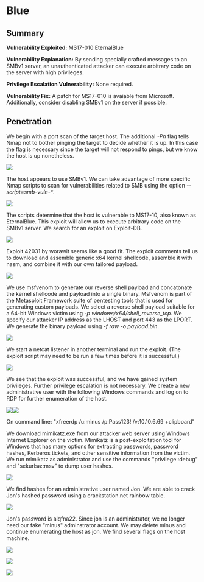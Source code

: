 # Blue

## Summary

**Vulnerability Exploited:** MS17-010 EternalBlue

**Vulnerability Explanation:** By sending specially crafted messages to an SMBv1 server, an unauthenticated attacker can execute arbitrary code on the server with high privileges.

**Privilege Escalation Vulnerability:** None required.

**Vulnerability Fix:** A patch for MS17-010 is avaiable from Microsoft. Additionally, consider disabling SMBv1 on the server if possible.

## Penetration

We begin with a port scan of the target host. The additional *-Pn* flag tells Nmap not to bother pinging the target to decide whether it is up. In this case the flag is necessary since the target will not respond to pings, but we know the host is up nonetheless.

![](screenshots/nmap-tcp.png)

The host appears to use SMBv1. We can take advantage of more specific Nmap scripts to scan for vulnerabilities related to SMB using the option *--script=smb-vuln-\**.

![](screenshots/nmap-smb-vuln-script.png)


The scripts determine that the host is vulnerable to MS17-10, also known as EternalBlue. This exploit will allow us to execute arbitrary code on the SMBv1 server. We search for an exploit on Exploit-DB.

![](screenshots/searchsploit-ms17-010.png)

Exploit 42031 by worawit seems like a good fit. The exploit comments tell us to download and assemble generic x64 kernel shellcode, assemble it with nasm, and combine it with our own tailored payload.

![](screenshots/build-kernel-shellcode.png)

We use msfvenom to generate our reverse shell payload and concatonate the kernel shellcode and payload into a single binary. Msfvenom is part of the Metasploit Framework suite of pentesting tools that is used for generating custom payloads. We select a reverse shell payload suitable for a 64-bit Windows victim using *-p windows/x64/shell\_reverse\_tcp*. We specify our attacker IP address as the LHOST and port 443 as the LPORT. We generate the binary payload using *-f raw -o payload.bin*.

![](screenshots/msfvenom-eternalblue-payload.png)

We start a netcat listener in another terminal and run the exploit. (The exploit script may need to be run a few times before it is successful.)

![](screenshots/system-proof.png)

We see that the exploit was successful, and we have gained system privileges. Further privilege escalation is not necessary. We create a new administrative user with the following Windows commands and log on to RDP for further enumeration of the host.

![](screenshots/net-user-add.png)![](screenshots/net-localgroup-add.png)

On command line: "xfreerdp /u:minus /p:Pass123! /v:10.10.6.69 +clipboard"

We download mimikatz.exe from our attacker web server using Windows Internet Explorer on the victim. Mimikatz is a post-exploitation tool for Windows that has many options for extracting passwords, password hashes, Kerberos tickets, and other sensitive information from the victim. We run mimikatz as administrator and use the commands "privilege::debug" and "sekurlsa::msv" to dump user hashes.

![](screenshots/hashdump.png)

We find hashes for an administrative user named Jon. We are able to crack Jon's hashed password using a crackstation.net rainbow table.

![](screenshots/hash-crack.png)

Jon's password is alqfna22. Since jon is an administrator, we no longer need our fake "minus" adminstrator account. We may delete minus and continue enumerating the host as jon. We find several flags on the host machine.

![](screenshots/flag1.png)

![](screenshots/flag2.png)

![](screenshots/flag3.png)